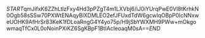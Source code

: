 $START$qmJifxK6ZZhLtlzFxy4Hd3pPZgT4m1LXVbj6/iJ0iYUrqPwE0Vl8tKrhkN0Ogb58sSSw70PXWtENAqyBlXDMLEO2efJFUxdTdW6gcwIqOBpP0IcNNxweUOHK9AfHrSr83KeK1fDLoaRngG4Y4yo75p/H9jSbYWXMH9PWw+mOkgowmaqTfCx0L0oNoinPXiKZ6SgKBpF1BtIAcIeoaqM0sA==$END$